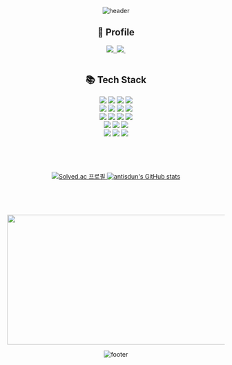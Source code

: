 <div align="center">

![header](https://capsule-render.vercel.app/api?type=waving&color=gradient&height=100&section=header)
  
## 📌 Profile
  <div>
    <a href="antiskj42@gmail.com">
      <img
        src="https://img.shields.io/badge/antiskj42@gmail.com-D14836?style=for-the-badge&logo=gmail&logoColor=white"/>&nbsp
    </a>
    <a href="https://velog.io/@antisdun">
      <img src="https://img.shields.io/badge/Velog-1EBC8F?style=for-the-badge&logo=velog&logoColor=white" />&nbsp
    </a>
  </div>

  </br>

## 📚 Tech Stack
  <div>
    <img src="https://img.shields.io/badge/javascript-F7DF1E?style=for-the-badge&logo=javascript&logoColor=black">
    <img src="https://img.shields.io/badge/typescript-3178C6?style=for-the-badge&logo=typescript&logoColor=white">
    <img src="https://img.shields.io/badge/java-007396?style=for-the-badge&logo=java&logoColor=white">
    <img src="https://img.shields.io/badge/dart-0175C2?style=for-the-badge&logo=dart&logoColor=white">
  </div>

  <div>
    <img src="https://img.shields.io/badge/react-61DAFB?style=for-the-badge&logo=react&logoColor=black">
    <img src="https://img.shields.io/badge/vue.js-4FC08D?style=for-the-badge&logo=vue.js&logoColor=white">
    <img src="https://img.shields.io/badge/springboot-6DB33F?style=for-the-badge&logo=springboot&logoColor=white">
    <img src="https://img.shields.io/badge/flutter-02569B?style=for-the-badge&logo=flutter&logoColor=white">
  </div>

  <div>
    <img src="https://img.shields.io/badge/reactquery-FF4154?style=for-the-badge&logo=reactquery&logoColor=white">
    <img src="https://img.shields.io/badge/zustand-764ABC?style=for-the-badge&logo=zustand&logoColor=white">
    <img src="https://img.shields.io/badge/recoil-3578E5?style=for-the-badge&logo=recoil&logoColor=white">
    <img src="https://img.shields.io/badge/pinia-FFD859?style=for-the-badge&logo=pinia&logoColor=black">
  </div>

  <div>
    <img src="https://img.shields.io/badge/mysql-4479A1?style=for-the-badge&logo=mysql&logoColor=white">
    <img src="https://img.shields.io/badge/tailwindcss-06B6D4?style=for-the-badge&logo=tailwindcss&logoColor=white">
    <img src="https://img.shields.io/badge/storybook-FF4785?style=for-the-badge&logo=storybook&logoColor=white">
  </div>

  <div>
    <img src="https://img.shields.io/badge/git-F05032?style=for-the-badge&logo=git&logoColor=white">
    <img src="https://img.shields.io/badge/notion-000000?style=for-the-badge&logo=notion&logoColor=white">
    <img src="https://img.shields.io/badge/figma-F24E1E?style=for-the-badge&logo=figma&logoColor=white">
  </div>

  </br> </br> </br>

  <div>
    <a href="https://solved.ac/rkdwldms42">
      <img src="http://mazassumnida.wtf/api/v2/generate_badge?boj=rkdwldms42" alt="Solved.ac 프로필" />
    </a>
    <a href="https://github.com/antisdun/github-readme-stats">
      <img src="https://github-readme-stats.vercel.app/api?username=antisdun" alt="antisdun's GitHub stats" />
    </a>
  </div>

  </br> </br> </br>
  
  <a href="https://www.solve-nyang.com"><img src="https://api.solve-nyang.com/compose/rkdwldms42" width="600" height="300"/></a>

![footer](https://capsule-render.vercel.app/api?type=waving&color=gradient&height=100&section=footer)
</div>
